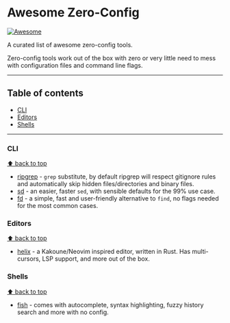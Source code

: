 # Awesome Zero-Config

[![Awesome](https://awesome.re/badge.svg)](https://awesome.re)

A curated list of awesome zero-config tools.

Zero-config tools work out of the box with zero or very little need to mess with
configuration files and command line flags.

-----

## Table of contents

- [CLI](#cli)
- [Editors](#editors)
- [Shells](#shell)

-----

### CLI

[⬆️ back to top](#table-of-contents)

- [ripgrep](https://github.com/BurntSushi/ripgrep) - `grep` substitute, by default ripgrep will respect gitignore rules and automatically skip hidden files/directories and binary files.
- [sd](https://github.com/chmln/sd) - an easier, faster `sed`, with sensible defaults for the 99% use case. 
- [fd](https://github.com/sharkdp/fd) - a simple, fast and user-friendly alternative to `find`, no flags needed for the most common cases.

### Editors

[⬆️ back to top](#table-of-contents)

- [helix](https://github.com/helix-editor/helix) - a Kakoune/Neovim inspired editor, written in Rust. Has multi-cursors, LSP support, and more out of the box.

### Shells

[⬆️ back to top](#table-of-contents)

- [fish](https://github.com/fish-shell/fish-shell) - comes with autocomplete, syntax highlighting, fuzzy history search and more with no config.
